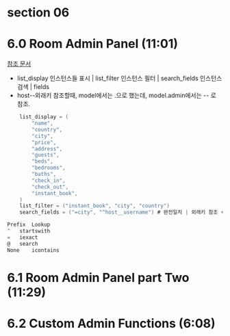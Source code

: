 # section 06

# 6.0 Room Admin Panel (11:01)

[참조 문서 ](https://docs.djangoproject.com/en/2.2/ref/contrib/admin/#django.contrib.admin.ModelAdmin.search_fields)

- list_display 인스턴스들 표시 | list_filter 인스턴스 필터 | search_fields 인스턴스 검색 | fields
- host--외래키 참조할때, model에서는 .으로 했는데, model.admin에서는 -- 로 참조.

```cs
    list_display = (
        "name",
        "country",
        "city",
        "price",
        "address",
        "guests",
        "beds",
        "bedrooms",
        "baths",
        "check_in",
        "check_out",
        "instant_book",
    )
    list_filter = ("instant_book", "city", "country")
    search_fields = ("=city", "^host__username") # 완전일치 | 외래키 참조 + 시작 일치.

```

```cs
Prefix	Lookup
^	startswith
=	iexact
@	search
None	icontains
```

# 6.1 Room Admin Panel part Two (11:29)

# 6.2 Custom Admin Functions (6:08)

